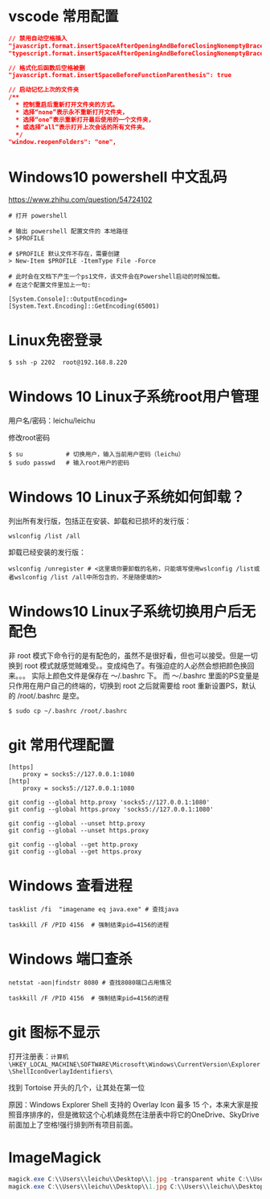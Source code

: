 # vscode 常用配置

```json
// 禁用自动空格插入
"javascript.format.insertSpaceAfterOpeningAndBeforeClosingNonemptyBraces": false 
"typescript.format.insertSpaceAfterOpeningAndBeforeClosingNonemptyBraces": false

// 格式化后函数后空格被删
"javascript.format.insertSpaceBeforeFunctionParenthesis": true

// 启动记忆上次的文件夹
/**
  * 控制重启后重新打开文件夹的方式。
  * 选择“none”表示永不重新打开文件夹，
  * 选择“one”表示重新打开最后使用的一个文件夹，
  * 或选择“all”表示打开上次会话的所有文件夹。
  */
"window.reopenFolders": "one",

```


# Windows10 powershell 中文乱码
https://www.zhihu.com/question/54724102
```shell
# 打开 powershell

# 输出 powershell 配置文件的 本地路径
> $PROFILE

# $PROFILE 默认文件不存在，需要创建
> New-Item $PROFILE -ItemType File -Force

# 此时会在文档下产生一个ps1文件，该文件会在Powershell启动的时候加载。
# 在这个配置文件里加上一句:

[System.Console]::OutputEncoding=[System.Text.Encoding]::GetEncoding(65001)

```


# Linux免密登录
```shell
$ ssh -p 2202  root@192.168.8.220
```


# Windows 10 Linux子系统root用户管理

用户名/密码：leichu/leichu

修改root密码

```shell
$ su            # 切换用户，输入当前用户密码（leichu）
$ sudo passwd   # 输入root用户的密码
```


# Windows 10 Linux子系统如何卸载？

列出所有发行版，包括正在安装、卸载和已损坏的发行版：
```shell
wslconfig /list /all
```

卸载已经安装的发行版：

```shell
wslconfig /unregister # <这里填你要卸载的名称，只能填写使用wslconfig /list或者wslconfig /list /all中所包含的，不是随便填的>
```

# Windows10 Linux子系统切换用户后无配色
非 root 模式下命令行的是有配色的，虽然不是很好看，但也可以接受。但是一切换到 root 模式就感觉贼难受。。变成纯色了。有强迫症的人必然会想把颜色换回来。。。
实际上颜色文件是保存在 ～/.bashrc 下。
而 ～/.bashrc 里面的PS变量是只作用在用户自己的终端的，切换到 root 之后就需要给 root 重新设置PS，默认的 /root/.bashrc 是空。
```shell
$ sudo cp ~/.bashrc /root/.bashrc
```



# git 常用代理配置

```shell
[https]
    proxy = socks5://127.0.0.1:1080
[http]
    proxy = socks5://127.0.0.1:1080

git config --global http.proxy 'socks5://127.0.0.1:1080'
git config --global https.proxy 'socks5://127.0.0.1:1080'

git config --global --unset http.proxy
git config --global --unset https.proxy

git config --global --get http.proxy
git config --global --get https.proxy
```

# Windows 查看进程

```shell
tasklist /fi  "imagename eq java.exe" # 查找java
 
taskkill /F /PID 4156  # 强制结束pid=4156的进程
```

# Windows 端口查杀

```shell
netstat -aon|findstr 8080 # 查找8080端口占用情况
 
taskkill /F /PID 4156  # 强制结束pid=4156的进程
```

# git 图标不显示
打开注册表：`计算机\HKEY_LOCAL_MACHINE\SOFTWARE\Microsoft\Windows\CurrentVersion\Explorer\ShellIconOverlayIdentifiers\`

找到 Tortoise 开头的几个，让其处在第一位

原因：Windows Explorer Shell 支持的 Overlay Icon 最多 15 个，本来大家是按照音序排序的，但是微软这个心机婊竟然在注册表中将它的OneDrive、SkyDrive前面加上了空格!强行排到所有项目前面。

# ImageMagick
```powershell
magick.exe C:\\Users\\leichu\\Desktop\\1.jpg -transparent white C:\\Users\\leichu\\Desktop\\1.png
magick.exe C:\\Users\\leichu\\Desktop\\1.jpg C:\\Users\\leichu\\Desktop\\2.png
```